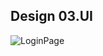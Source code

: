 ## Design 03.UI

![LoginPage](https://github.com/DAN-3200/03.UI/assets/110629736/f62fcd58-df84-492e-b808-d6983251d650)
